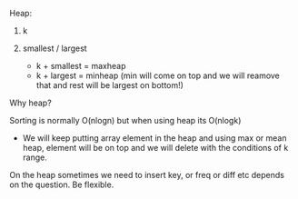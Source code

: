 Heap:
1. k
2. smallest / largest

   * k + smallest = maxheap
   * k + largest = minheap (min will come on top and we will reamove that and rest will be largest on bottom!)

Why heap?

Sorting is normally O(nlogn) but when using heap its O(nlogk)

* We will keep putting array element in the heap and using max or mean heap, element will be on top and we will delete
  with the conditions of k range.

On the heap sometimes we need to insert key, or freq or diff etc depends on the question. Be flexible.
